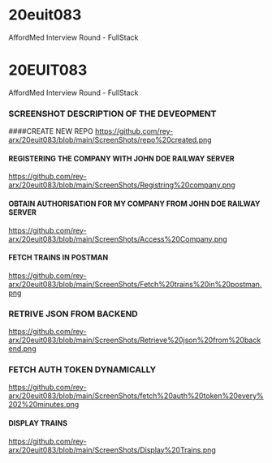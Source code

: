# 20euit083
AffordMed Interview Round - FullStack

# 20EUIT083
AffordMed Interview Round - FullStack

### SCREENSHOT DESCRIPTION OF THE DEVEOPMENT

####CREATE NEW REPO
https://github.com/rey-arx/20euit083/blob/main/ScreenShots/repo%20created.png

#### REGISTERING THE COMPANY WITH JOHN DOE RAILWAY SERVER
https://github.com/rey-arx/20euit083/blob/main/ScreenShots/Registring%20company.png

#### OBTAIN AUTHORISATION FOR MY COMPANY FROM JOHN DOE RAILWAY SERVER
https://github.com/rey-arx/20euit083/blob/main/ScreenShots/Access%20Company.png

#### FETCH TRAINS IN POSTMAN
https://github.com/rey-arx/20euit083/blob/main/ScreenShots/Fetch%20trains%20in%20postman.png

### RETRIVE JSON FROM BACKEND
https://github.com/rey-arx/20euit083/blob/main/ScreenShots/Retrieve%20json%20from%20backend.png

### FETCH AUTH TOKEN DYNAMICALLY
https://github.com/rey-arx/20euit083/blob/main/ScreenShots/fetch%20auth%20token%20every%202%20minutes.png


#### DISPLAY TRAINS
https://github.com/rey-arx/20euit083/blob/main/ScreenShots/Display%20Trains.png
